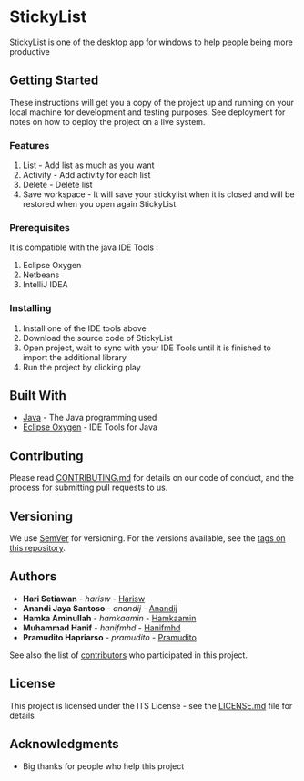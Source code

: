 # StickyList

StickyList is one of the desktop app for windows to help people being more productive

## Getting Started

These instructions will get you a copy of the project up and running on your local machine for development and testing purposes. See deployment for notes on how to deploy the project on a live system.

### Features

1. List - Add list as much as you want
2. Activity - Add activity for each list
3. Delete - Delete list
4. Save workspace - It will save your stickylist when it is closed and will be restored when you open again StickyList

### Prerequisites

It is compatible with the java IDE Tools :
1. Eclipse Oxygen
2. Netbeans
3. IntelliJ IDEA

### Installing
1. Install one of the IDE tools above
2. Download the source code of StickyList
3. Open project, wait to sync with your IDE Tools until it is finished to import the additional library
4. Run the project by clicking play


## Built With

* [Java](https://docs.oracle.com/javase/7/docs/api/) - The Java programming used
* [Eclipse Oxygen](https://www.eclipse.org/downloads/packages/release/Oxygen/1A) - IDE Tools for Java

## Contributing

Please read [CONTRIBUTING.md](https://gist.github.com/PurpleBooth/b24679402957c63ec426) for details on our code of conduct, and the process for submitting pull requests to us.

## Versioning

We use [SemVer](http://semver.org/) for versioning. For the versions available, see the [tags on this repository](https://github.com/harisw/StickyList/tags). 

## Authors

* **Hari Setiawan** - *harisw* - [Harisw](https://github.com/harisw)
* **Anandi Jaya Santoso** - *anandij* - [Anandij](https://github.com/Anandij)
* **Hamka Aminullah** - *hamkaamin* - [Hamkaamin](https://github.com/hamkaamin)
* **Muhammad Hanif** - *hanifmhd* - [Hanifmhd](https://github.com/hanifmhd)
* **Pramudito Hapriarso** - *pramudito* - [Pramudito](https://github.com/pramudito)

See also the list of [contributors](https://github.com/harisw/StickyList/graphs/contributors) who participated in this project.

## License

This project is licensed under the ITS License - see the [LICENSE.md](LICENSE.md) file for details

## Acknowledgments

* Big thanks for people who help this project
